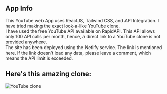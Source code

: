 ## App Info
This YouTube web App uses ReactJS, Tailwind CSS, and API Integration. I have tried making the exact look-a-like YouTube clone.
<br>
I have used the free YouTube API available on RapidAPI. This API allows only 100 API calls per month, hence, a direct link to a YouTube clone is not provided anywhere. 
<br>
The site has been deployed using the Netlify service. The link is mentioned here. If the link doesn't load any data, please leave a comment, which means the API limit is exceeded.
<br>
## Here's this amazing clone:

![YouTube clone](https://imgur.com/0VhXX96.png)
